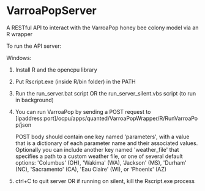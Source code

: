 # VarroaPopServer
A RESTful API to interact with the VarroaPop honey bee colony model via an R wrapper

To run the API server:

Windows:
1) Install R and the opencpu library
2) Put Rscript.exe (inside R/bin folder) in the PATH
3) Run the run_server.bat script OR the run_server_silent.vbs script (to run in background)
4) You can run VarroaPop by sending a POST request to [ipaddress:port]/ocpu/apps/quanted/VarroaPopWrapper/R/RunVarroaPop/json

   POST body should contain one key named 'parameters', with a value that is a dictionary of each parameter name and their associated values.
	Optionally you can include another key named 'weather_file' that specifies a path to a custom weather file, or
	one of several default options: 'Columbus' (OH), 'Wakima' (WA), 'Jackson' (MS), 'Durham' (NC), 'Sacramento' (CA), 'Eau Claire' (WI),
	or 'Phoenix' (AZ)

5) ctrl+C to quit server OR if running on silent, kill the Rscript.exe process
